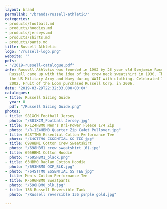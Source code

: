 ```yaml
---
layout: brand
permalink: "/brands/russell-athletic/"
categories:
- products/football.md
- products/hoodies.md
- products/jerseys.md
- products/shirts.md
- products/pants.md
title: Russell Athletic
logo: "/russell-logo.png"
website: ''
pdfs:
- "/2019-russell-catalogue.pdf"
info: Russell Athletic was founded in 1902 by 26-year-old Benjamin Russell in Alabama.
  Russell came up with the idea of the crew neck sweatshirt in 1930. They supplied
  the US Military Army and Navy during WWII with clothing. Celebrated 100 years in
  2002. Fruit of the Loom purchased Russell Corp. in 2006.
date: '2019-03-29T22:32:33.000+00:00'
catalogues:
- title: Russell Sizing Guide
  year: 0
  pdf: "/Russell Sizing Guide.png"
photos:
- title: S81XCM Football Jersey
  photo: "/S81XCM_Football Jersey.jpg"
- title: R-1Z4HBM0 Men's Dri-Power Fleece 1/4 Zip
  photo: "/R-1Z4HBM0 Quarter Zip Cadet Pullover.jpg"
- title: 64STTM0 Essential Cotton Performance Tee
  photo: "/64STTM0 ESSENTIAL SS TEE.jpg"
- title: 698HBM1 Cotton Crew Sweatshirt
  photo: "/698HBM1 crew sweatshirt (6).jpg"
- title: 695HBM1 Cotton Hoodie
  photo: "/695HBM1_black.png"
- title: 63HBM0 Raglan Cotton Hoodie
  photo: "/693HBM0 OXF_BLK.jpg"
- photo: "/64STTM0 ESSENTIAL SS TEE.jpg"
  title: Men's Cotton Performance Tee
- title: R-596HBM0 Sweatpants
  photo: "/596HBM0_blk.jpg"
- title: 136 Russell Reversible Tank
  photo: "/Russell reversible 136 purple gold.jpg"

---
```

